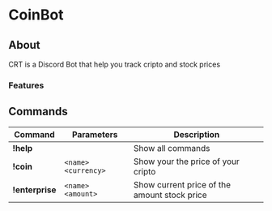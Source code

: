 # CoinBot
 
## About
CRT is a Discord Bot that help you track cripto and stock prices

### Features


## Commands
| Command        | Parameters         |  Description    |
| ---------------| -------------------| --------------- |
| **!help**      |                    | Show all commands
| **!coin**      | `<name> <currency>`| Show your the price of your cripto
| **!enterprise**| `<name> <amount>`  | Show current price of the amount stock price
